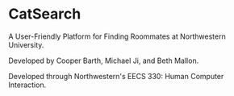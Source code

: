 # CatSearch
A User-Friendly Platform for Finding Roommates at Northwestern University.

Developed by Cooper Barth, Michael Ji, and Beth Mallon.

Developed through Northwestern's EECS 330: Human Computer Interaction.
